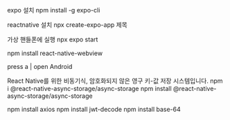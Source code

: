 expo 설치
npm install -g expo-cli

reactnative 설치 
npx create-expo-app 제목

가상 핸들폰에 실행
npx expo start

npm install react-native-webview

press a | open Android

React Native를 위한 비동기식, 암호화되지 않은 영구 키-값 저장 시스템입니다.
npm i @react-native-async-storage/async-storage
npm install @react-native-async-storage/async-storage

npm install axios
npm install jwt-decode
npm install base-64